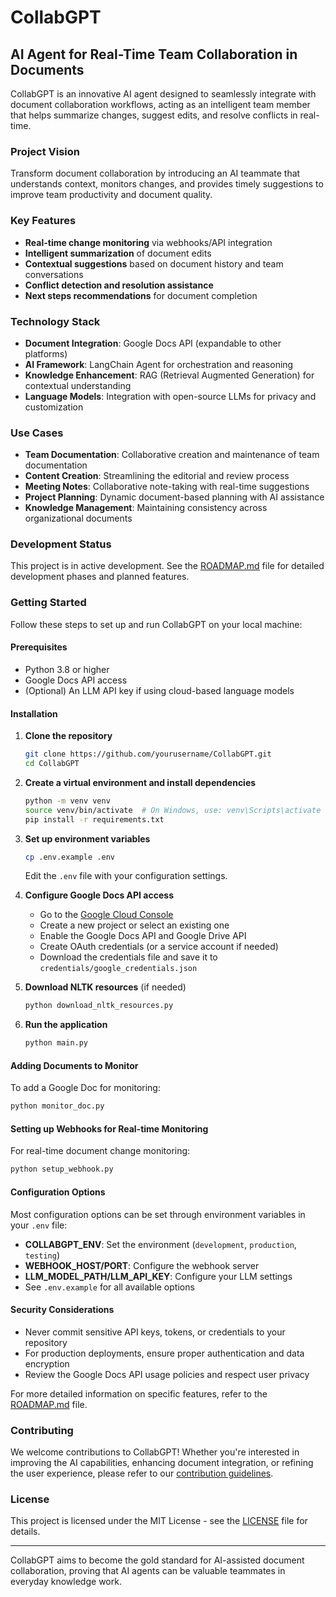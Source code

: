 # CollabGPT

## AI Agent for Real-Time Team Collaboration in Documents

CollabGPT is an innovative AI agent designed to seamlessly integrate with document collaboration workflows, acting as an intelligent team member that helps summarize changes, suggest edits, and resolve conflicts in real-time.

### Project Vision

Transform document collaboration by introducing an AI teammate that understands context, monitors changes, and provides timely suggestions to improve team productivity and document quality.

### Key Features

- **Real-time change monitoring** via webhooks/API integration
- **Intelligent summarization** of document edits
- **Contextual suggestions** based on document history and team conversations
- **Conflict detection and resolution assistance**
- **Next steps recommendations** for document completion

### Technology Stack

- **Document Integration**: Google Docs API (expandable to other platforms)
- **AI Framework**: LangChain Agent for orchestration and reasoning
- **Knowledge Enhancement**: RAG (Retrieval Augmented Generation) for contextual understanding
- **Language Models**: Integration with open-source LLMs for privacy and customization

### Use Cases

- **Team Documentation**: Collaborative creation and maintenance of team documentation
- **Content Creation**: Streamlining the editorial and review process
- **Meeting Notes**: Collaborative note-taking with real-time suggestions
- **Project Planning**: Dynamic document-based planning with AI assistance
- **Knowledge Management**: Maintaining consistency across organizational documents

### Development Status

This project is in active development. See the [ROADMAP.md](ROADMAP.md) file for detailed development phases and planned features.

### Getting Started

Follow these steps to set up and run CollabGPT on your local machine:

#### Prerequisites

- Python 3.8 or higher
- Google Docs API access
- (Optional) An LLM API key if using cloud-based language models

#### Installation

1. **Clone the repository**
   ```bash
   git clone https://github.com/yourusername/CollabGPT.git
   cd CollabGPT
   ```

2. **Create a virtual environment and install dependencies**
   ```bash
   python -m venv venv
   source venv/bin/activate  # On Windows, use: venv\Scripts\activate
   pip install -r requirements.txt
   ```

3. **Set up environment variables**
   ```bash
   cp .env.example .env
   ```
   Edit the `.env` file with your configuration settings.

4. **Configure Google Docs API access**
   - Go to the [Google Cloud Console](https://console.cloud.google.com/)
   - Create a new project or select an existing one
   - Enable the Google Docs API and Google Drive API
   - Create OAuth credentials (or a service account if needed)
   - Download the credentials file and save it to `credentials/google_credentials.json`

5. **Download NLTK resources** (if needed)
   ```bash
   python download_nltk_resources.py
   ```

6. **Run the application**
   ```bash
   python main.py
   ```

#### Adding Documents to Monitor

To add a Google Doc for monitoring:
```bash
python monitor_doc.py
```

#### Setting up Webhooks for Real-time Monitoring

For real-time document change monitoring:
```bash
python setup_webhook.py
```

#### Configuration Options

Most configuration options can be set through environment variables in your `.env` file:

- **COLLABGPT_ENV**: Set the environment (`development`, `production`, `testing`)
- **WEBHOOK_HOST/PORT**: Configure the webhook server 
- **LLM_MODEL_PATH/LLM_API_KEY**: Configure your LLM settings
- See `.env.example` for all available options

#### Security Considerations

- Never commit sensitive API keys, tokens, or credentials to your repository
- For production deployments, ensure proper authentication and data encryption
- Review the Google Docs API usage policies and respect user privacy

For more detailed information on specific features, refer to the [ROADMAP.md](ROADMAP.md) file.

### Contributing

We welcome contributions to CollabGPT! Whether you're interested in improving the AI capabilities, enhancing document integration, or refining the user experience, please refer to our [contribution guidelines](CONTRIBUTING.md).

### License

This project is licensed under the MIT License - see the [LICENSE](LICENSE) file for details.

---

CollabGPT aims to become the gold standard for AI-assisted document collaboration, proving that AI agents can be valuable teammates in everyday knowledge work.